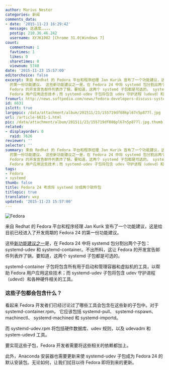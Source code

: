 ```yaml
---
author: Marius Nestor
categories: 新闻
comments_data:
- date: '2015-11-23 16:29:42'
  message: 这速度。。。。。
  postip: 210.36.46.242
  username: XYJK1002 [Chrome 31.0|Windows 7]
count:
  commentnum: 1
  favtimes: 1
  likes: 0
  sharetimes: 0
  viewnum: 5740
date: '2015-11-23 15:57:00'
editorchoice: false
excerpt: 来自 Redhat 的 Fedora 平台和程序经理 Jan Kurik 宣布了一个功能建议，这是给目前已经进入了开发周期的 Fedora 24
  的第一份功能建议。 这些新功能建议之一是，在 Fedora 24 中将 systemd 包分割出两个子包：systemd-udev 和 systemd-container。不出所料，这让
  Fedora 的开发宣告邮件列表炸了锅，要知道，这两个 systemd 子包都是可选的。 systemd-container 子包将包含所有用于启动和管理容器和虚拟机的工具，以帮助
  Fedora 用户应用这些技术；而 systemd-udev 子包将包含 udev 守护进程（udevd）和各种硬件相关的工具。 这些子包都会包
fromurl: http://news.softpedia.com/news/fedora-developers-discuss-systemd-package-split-for-fedora-24-linux-496544.shtml
id: 6631
islctt: true
largepic: /data/attachment/album/201511/23/155719df886pl67n5p877l.jpg
url: /article-6631-1.html
pic: /data/attachment/album/201511/23/155719df886pl67n5p877l.jpg.thumb.jpg
related:
- displayorder: 0
  raid: 7626
reviewer: ''
selector: ''
summary: 来自 Redhat 的 Fedora 平台和程序经理 Jan Kurik 宣布了一个功能建议，这是给目前已经进入了开发周期的 Fedora 24
  的第一份功能建议。 这些新功能建议之一是，在 Fedora 24 中将 systemd 包分割出两个子包：systemd-udev 和 systemd-container。不出所料，这让
  Fedora 的开发宣告邮件列表炸了锅，要知道，这两个 systemd 子包都是可选的。 systemd-container 子包将包含所有用于启动和管理容器和虚拟机的工具，以帮助
  Fedora 用户应用这些技术；而 systemd-udev 子包将包含 udev 守护进程（udevd）和各种硬件相关的工具。 这些子包都会包
tags:
- Fedora
- systemd
thumb: false
title: Fedora 24 考虑将 systemd 分成两个软件包
titlepic: true
translator: wxy
updated: '2015-11-23 15:57:00'
---
```


![Fedora](/data/attachment/album/201511/23/155719df886pl67n5p877l.jpg)


来自 Redhat 的 Fedora 平台和程序经理 Jan Kurik 宣布了一个功能建议，这是给目前已经进入了开发周期的 Fedora 24 的第一份功能建议。


这些[新功能建议之一](https://lists.fedoraproject.org/archives/list/devel-announce%40lists.fedoraproject.org/thread/EOX5J7FUK6SQJK2OHZTDAN2K5ZM2L4LU/)是，在 Fedora 24 中将 systemd 包分割出两个子包：systemd-udev 和 systemd-container。不出所料，这让 Fedora 的开发宣告邮件列表炸了锅，要知道，这两个 systemd 子包都是可选的。


systemd-container 子包将包含所有用于启动和管理容器和虚拟机的工具，以帮助 Fedora 用户应用这些技术；而 systemd-udev 子包将包含 udev 守护进程（udevd）和各种硬件相关的工具。


### 这些子包都会包含什么？


看起来 Fedora 开发者们已经讨论过了哪些工具会包含在这些新的子包中。对于 systemd-container.rpm， 它应该包括 systemd-pull、 systemd-nspawn、 machinectl、 systemd-machined 和 systemd-importd。


而 systemd-udev.rpm 将包括硬件数据库、udev 规则，以及 udevadm 和system-udevd 工具。


要实现这些子包，Fedora 开发者需要将这些相关的依赖都加上。


此外，Anaconda 安装器也需要更新来使 systemd-udev 子包成为 Fedora 24 的默认安装包。无论如何，让我们拭目以待 Fedora 即将到来的更新。